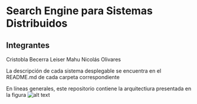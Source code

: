 # Search Engine para Sistemas Distribuidos

## Integrantes

Cristobla Becerra
Leiser Mahu
Nicolás Olivares

La descripción de cada sistema desplegable se encuentra en el README.md de cada carpeta correspondiente

En líneas generales, este repositorio contiene la arquitectiura presentada en la figura
![alt text](http://url/to/img.png)
